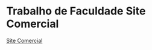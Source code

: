# Trabalho de Faculdade Site Comercial
[Site Comercial](https://vinidalbello.github.io/loja-trabalho-faculdade/)
